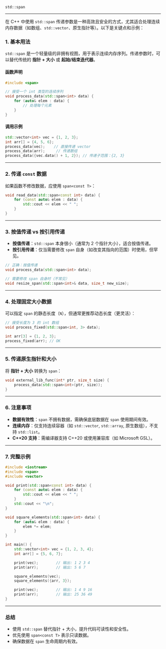  `std::span` 

---

在 C++ 中使用 `std::span` 传递参数是一种高效且安全的方式，尤其适合处理连续内存数据（如数组、`std::vector`、原生指针等）。以下是关键点和示例：

### **1. 基本用法**

`std::span` 是一个轻量级的非拥有视图，用于表示连续内存序列。传递参数时，可以替代传统的 **指针 + 大小** 或 **起始/结束迭代器**。

#### **函数声明**
```cpp
#include <span>

// 接受一个 int 类型的连续序列
void process_data(std::span<int> data) {
    for (auto& elem : data) {
        // 处理每个元素
    }
}
```

#### **调用示例**
```cpp
std::vector<int> vec = {1, 2, 3};
int arr[] = {4, 5, 6};
process_data(vec);    // 直接传递 vector
process_data(arr);     // 传递数组
process_data({vec.data() + 1, 2}); // 传递子范围：{2, 3}
```

---

### **2. 传递 `const` 数据**
如果函数不修改数据，应使用 `span<const T>`：
```cpp
void read_data(std::span<const int> data) {
    for (const auto& elem : data) {
        std::cout << elem << " ";
    }
}
```

---

### **3. 按值传递 vs 按引用传递**
- **按值传递**：`std::span` 本身很小（通常为 2 个指针大小），适合按值传递。
- **按引用传递**：仅当需要修改 `span` 自身（如改变其指向的范围）时使用，但罕见。

```cpp
// 正确：按值传递
void process_data(std::span<int> data);

// 需要修改 span 自身时（不常见）
void resize_span(std::span<int>& data, size_t new_size);
```

---

### **4. 处理固定大小数据**
可以指定 `span` 的静态长度（`N`），但通常更推荐动态长度（更灵活）：
```cpp
// 接受长度为 3 的 int 数组
void process_fixed(std::span<int, 3> data);

int arr[3] = {1, 2, 3};
process_fixed(arr); // OK
```

---

### **5. 传递原生指针和大小**
将 **指针 + 大小** 转换为 `span`：
```cpp
void external_lib_func(int* ptr, size_t size) {
    process_data(std::span<int>(ptr, size));
}
```

---

### **6. 注意事项**
- **数据有效性**：`span` 不拥有数据，需确保底层数据在 `span` 使用期间有效。
- **连续内存**：仅支持连续容器（如 `std::vector`, `std::array`, 原生数组），不支持 `std::list`。
- **C++20 支持**：需编译器支持 C++20 或使用兼容库（如 Microsoft GSL）。

---

### **7. 完整示例**
```cpp
#include <iostream>
#include <span>
#include <vector>

void print(std::span<const int> data) {
    for (const auto& elem : data) {
        std::cout << elem << " ";
    }
    std::cout << "\n";
}

void square_elements(std::span<int> data) {
    for (auto& elem : data) {
        elem *= elem;
    }
}

int main() {
    std::vector<int> vec = {1, 2, 3, 4};
    int arr[] = {5, 6, 7};

    print(vec);        // 输出: 1 2 3 4
    print(arr);        // 输出: 5 6 7

    square_elements(vec);
    square_elements({arr, 3});

    print(vec);        // 输出: 1 4 9 16
    print(arr);        // 输出: 25 36 49
}
```

---

### **总结**
- 使用 `std::span` 替代指针 + 大小，提升代码可读性和安全性。
- 优先使用 `span<const T>` 表示只读数据。
- 确保数据在 `span` 生命周期内有效。
